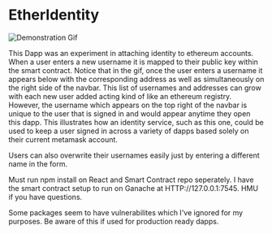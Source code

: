# EtherIdentity

![Demonstration Gif](https://github.com/jsmellz/EtherIdentity/blob/master/ether_identity_demo.gif)

This Dapp was an experiment in attaching identity to ethereum accounts. When a user enters a new username it is mapped to their public key within the smart contract. Notice that in the gif, once the user enters a username it appears below with the corresponding address as well as simultaneously on the right side of the navbar. This list of usernames and addresses can grow with each new user added acting kind of like an ethereum registry. However, the username which appears on the top right of the navbar is unique to the user that is signed in and would appear anytime they open this dapp. This illustrates how an identity service, such as this one, could be used to keep a user signed in across a variety of dapps based solely on their current metamask account.

Users can also overwrite their usernames easily just by entering a different name in the form. 

Must run npm install on React and Smart Contract repo seperately. I have the smart contract setup to run on Ganache at HTTP://127.0.0.1:7545. HMU if you have questions.

Some packages seem to have vulnerabilites which I've ignored for my purposes. Be aware of this if used for production ready dapps. 
